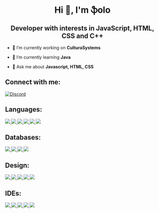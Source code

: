 <h1 align="center">Hi 👋, I'm ֆolo</h1>
<h2 align="center">Developer with interests in JavaScript, HTML, CSS and C++
</h3>

- 🔭 I’m currently working on **CulturaSystems**

- 🌱 I’m currently learning **Java**

- 💬 Ask me about **Javascript, HTML, CSS**

<h2 align="left">Connect with me:</h3>
<p align="left">
  
<a href="https://discord.com/users/714810622528716903" target="blank"><img align="center" src="https://lanyard-profile-readme.vercel.app/api/714810622528716903?theme=dark&bg=0d1117&borderRadius=0" alt="Discord"/></a>
</p>

<!--<h3 align="left">Recent activities:</h3>-->
<!--RECENT_ACTIVITY:start-->

<!--RECENT_ACTIVITY:last_update-->

<h2 align="left">Languages:</h3>
<a href="https://www.javascript.com/" target="_blank"> <img src="https://img.shields.io/badge/JavaScript-323330?style=for-the-badge&logo=javascript&logoColor=F7DF1E"/> </a>
<a href="https://developer.mozilla.org/de/docs/Learn/Getting_started_with_the_web/HTML_basics" target="_blank"> <img src="https://img.shields.io/badge/HTML5-E34F26?style=for-the-badge&logo=html5&logoColor=white"/> </a>
<a href="https://developer.mozilla.org/de/docs/Web/CSS" target="_blank"> <img src="https://img.shields.io/badge/CSS3-1572B6?style=for-the-badge&logo=css3&logoColor=white"/> </a>
<a href="https://www.python.org/" target="_blank"> <img src="https://img.shields.io/badge/Python-FFD43B?style=for-the-badge&logo=python&logoColor=darkgreen"/> </a>
<a href="https://www.java.com/" target="_blank"> <img src="https://img.shields.io/badge/Java-ED8B00?style=for-the-badge&logo=java&logoColor=white"/> </a>
<a href="https://www.json.org/json-en.html" target="_blank"> <img src="https://img.shields.io/badge/json-5E5C5C?style=for-the-badge&logo=json&logoColor=white"/> </a>

<h2 align="left">Databases:</h3>
<a href="https://www.mysql.com/" target="_blank"> <img src="https://img.shields.io/badge/MySQL-00000F?style=for-the-badge&logo=mysql&logoColor=white"/> </a>
<a href="https://www.mongodb.com/" target="_blank"> <img src="https://img.shields.io/badge/MongoDB-white?style=for-the-badge&logo=mongodb&logoColor=4EA94B"/> </a>
<a href="https://www.sqlite.org/index.html" target="_blank"> <img src="https://img.shields.io/badge/SQLite-07405E?style=for-the-badge&logo=sqlite&logoColor=white"/> </a>
<a href="https://www.postgresql.org/" target="_blank"> <img src="https://img.shields.io/badge/PostgreSQL-316192?style=for-the-badge&logo=postgresql&logoColor=white"/> </a>

<h2 align="left">Design:</h3>
<a href="" target="_blank"> <img src="https://img.shields.io/badge/Adobe-Photoshop-31A8FF?style=for-the-badge&logo=Adobe-Photoshop&labelColor=0a446b&logoWidth=15"/> </a>
<a href="" target="_blank"> <img src="https://img.shields.io/badge/Adobe-After%20Effects-CF96FD?style=for-the-badge&logo=Adobe-After-Effects&labelColor=393665&logoWidth=15"/> </a>
<a href="" target="_blank"> <img src="https://img.shields.io/badge/Adobe%20Illustrator-FF9A00?style=for-the-badge&logo=adobe%20illustrator&logoColor=white"/> </a>
<a href="https://inkscape.org/" target="_blank"> <img src="https://img.shields.io/badge/Inkscape-000000?style=for-the-badge&logo=Inkscape&logoColor=white"/> </a>
<a href="https://www.gimp.org/" target="_blank"> <img src="https://img.shields.io/badge/gimp-5C5543?style=for-the-badge&logo=gimp&logoColor=white"/> </a>

<h2 align="left">IDEs:</h3>
<a href="" target="_blank"> <img src="https://img.shields.io/badge/Visual_Studio-5C2D91?style=for-the-badge&logo=visual%20studio&logoColor=white"/> </a>
<a href="https://atom.io/" target="_blank"> <img src="https://img.shields.io/badge/Atom-66595C?style=for-the-badge&logo=Atom&logoColor=white"/> </a>
<a href="https://www.eclipse.org/" target="_blank"> <img src="https://img.shields.io/badge/Eclipse-2C2255?style=for-the-badge&logo=eclipse&logoColor=white"/> </a>
<a href="https://www.jetbrains.com/idea/" target="_blank"> <img src="https://img.shields.io/badge/IntelliJIDEA-000000.svg?style=for-the-badge&logo=intellij-idea&logoColor=white"/> </a>
<a href="https://www.jetbrains.com/pycharm/" target="_blank"> <img src="https://img.shields.io/badge/pycharm-143?style=for-the-badge&logo=pycharm&logoColor=black&color=black&labelColor=green"/> </a>
